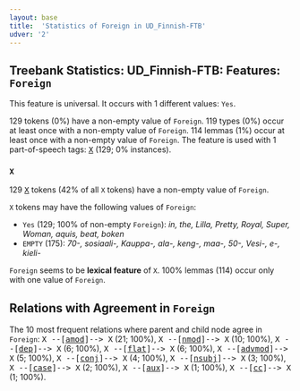 ```yaml
---
layout: base
title:  'Statistics of Foreign in UD_Finnish-FTB'
udver: '2'
---
```


## Treebank Statistics: UD_Finnish-FTB: Features: `Foreign`

This feature is universal.
It occurs with 1 different values: `Yes`.

129 tokens (0%) have a non-empty value of `Foreign`.
119 types (0%) occur at least once with a non-empty value of `Foreign`.
114 lemmas (1%) occur at least once with a non-empty value of `Foreign`.
The feature is used with 1 part-of-speech tags: <tt><a href="fi_ftb-pos-X.html">X</a></tt> (129; 0% instances).

### `X`

129 <tt><a href="fi_ftb-pos-X.html">X</a></tt> tokens (42% of all `X` tokens) have a non-empty value of `Foreign`.

`X` tokens may have the following values of `Foreign`:

* `Yes` (129; 100% of non-empty `Foreign`): <em>in, the, Lilla, Pretty, Royal, Super, Woman, aquis, beat, boken</em>
* `EMPTY` (175): <em>70-, sosiaali-, Kauppa-, ala-, keng-, maa-, 50-, Vesi-, e-, kieli-</em>

`Foreign` seems to be **lexical feature** of `X`. 100% lemmas (114) occur only with one value of `Foreign`.

## Relations with Agreement in `Foreign`

The 10 most frequent relations where parent and child node agree in `Foreign`:
<tt>X --[<tt><a href="fi_ftb-dep-amod.html">amod</a></tt>]--> X</tt> (21; 100%),
<tt>X --[<tt><a href="fi_ftb-dep-nmod.html">nmod</a></tt>]--> X</tt> (10; 100%),
<tt>X --[<tt><a href="fi_ftb-dep-dep.html">dep</a></tt>]--> X</tt> (6; 100%),
<tt>X --[<tt><a href="fi_ftb-dep-flat.html">flat</a></tt>]--> X</tt> (6; 100%),
<tt>X --[<tt><a href="fi_ftb-dep-advmod.html">advmod</a></tt>]--> X</tt> (5; 100%),
<tt>X --[<tt><a href="fi_ftb-dep-conj.html">conj</a></tt>]--> X</tt> (4; 100%),
<tt>X --[<tt><a href="fi_ftb-dep-nsubj.html">nsubj</a></tt>]--> X</tt> (3; 100%),
<tt>X --[<tt><a href="fi_ftb-dep-case.html">case</a></tt>]--> X</tt> (2; 100%),
<tt>X --[<tt><a href="fi_ftb-dep-aux.html">aux</a></tt>]--> X</tt> (1; 100%),
<tt>X --[<tt><a href="fi_ftb-dep-cc.html">cc</a></tt>]--> X</tt> (1; 100%).

